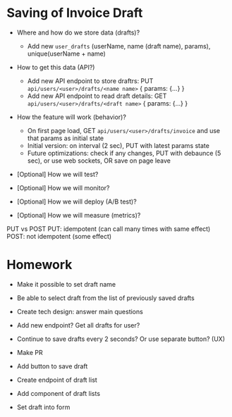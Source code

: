 # Saving of Invoice Draft

- Where and how do we store data (drafts)?
  - Add new `user_drafts` (userName, name (draft name), params), unique(userName + name)
- How to get this data (API?)
  - Add new API endpoint to store draftrs: PUT `api/users/<user>/drafts/<name name>` { params: {...} }
  - Add new API endpoint to read draft details: GET `api/users/<user>/drafts/<draft name>` { params: {...} }
- How the feature will work (behavior)?
  - On first page load, GET `api/users/<user>/drafts/invoice` and use that params as initial state
  - Initial version: on interval (2 sec), PUT with latest params state
  - Future optimizations: check if any changes, PUT with debaunce (5 sec), or use web sockets, OR save on page leave

- [Optional] How we will test?
- [Optional] How we will monitor?
- [Optional] How we will deploy (A/B test)?
- [Optional] How we will measure (metrics)?

PUT vs POST
PUT: idempotent (can call many times with same effect)
POST: not idempotent (some effect)

# Homework

- Make it possible to set draft name
- Be able to select draft from the list of previously saved drafts
- Create tech design: answer main questions
- Add new endpoint? Get all drafts for user?
- Continue to save drafts every 2 seconds? Or use separate button? (UX)
- Make PR

- Add button to save draft
- Create endpoint of draft list
- Add component of draft lists
- Set draft into form
